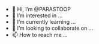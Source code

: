 - 👋 Hi, I’m @PARASTOOP
- 👀 I’m interested in ...
- 🌱 I’m currently learning ...
- 💞️ I’m looking to collaborate on ...
- 📫 How to reach me ...

<!---
PARASTOOP/PARASTOOP is a ✨ special ✨ repository because its `README.md` (this file) appears on your GitHub profile.
You can click the Preview link to take a look at your changes.
--->
